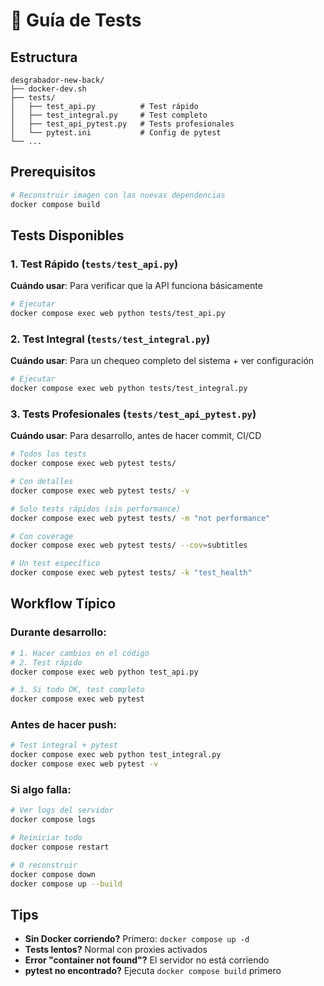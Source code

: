 # 🧪 Guía de Tests

## Estructura
```
desgrabador-new-back/
├── docker-dev.sh
├── tests/
│   ├── test_api.py          # Test rápido
│   ├── test_integral.py     # Test completo
│   ├── test_api_pytest.py   # Tests profesionales
│   └── pytest.ini           # Config de pytest
└── ...
```

## Prerequisitos
```bash
# Reconstruir imagen con las nuevas dependencias
docker compose build
```

## Tests Disponibles

### 1. **Test Rápido** (`tests/test_api.py`)
**Cuándo usar**: Para verificar que la API funciona básicamente

```bash
# Ejecutar
docker compose exec web python tests/test_api.py
```

### 2. **Test Integral** (`tests/test_integral.py`) 
**Cuándo usar**: Para un chequeo completo del sistema + ver configuración

```bash
# Ejecutar
docker compose exec web python tests/test_integral.py
```

### 3. **Tests Profesionales** (`tests/test_api_pytest.py`)
**Cuándo usar**: Para desarrollo, antes de hacer commit, CI/CD

```bash
# Todos los tests
docker compose exec web pytest tests/

# Con detalles
docker compose exec web pytest tests/ -v

# Solo tests rápidos (sin performance)
docker compose exec web pytest tests/ -m "not performance"

# Con coverage
docker compose exec web pytest tests/ --cov=subtitles

# Un test específico
docker compose exec web pytest tests/ -k "test_health"
```

## Workflow Típico

### Durante desarrollo:
```bash
# 1. Hacer cambios en el código
# 2. Test rápido
docker compose exec web python test_api.py

# 3. Si todo OK, test completo
docker compose exec web pytest
```

### Antes de hacer push:
```bash
# Test integral + pytest
docker compose exec web python test_integral.py
docker compose exec web pytest -v
```

### Si algo falla:
```bash
# Ver logs del servidor
docker compose logs

# Reiniciar todo
docker compose restart

# O reconstruir
docker compose down
docker compose up --build
```

## Tips

- **Sin Docker corriendo?** Primero: `docker compose up -d`
- **Tests lentos?** Normal con proxies activados
- **Error "container not found"?** El servidor no está corriendo
- **pytest no encontrado?** Ejecuta `docker compose build` primero
